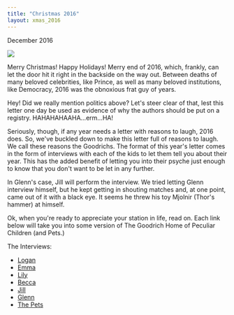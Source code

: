 ```yaml
---
title: "Christmas 2016"
layout: xmas_2016
---
```

December 2016

<img class="center" src="{{urls.media}}/images/xmas2016/main.png" />

Merry Christmas! Happy Holidays! Merry end of 2016, which, frankly, can let the door hit it right in the backside on the way out. Between deaths of many beloved celebrities, like Prince, as well as many beloved institutions, like Democracy, 2016 was the obnoxious frat guy of years.

Hey! Did we really mention politics above? Let's steer clear of that, lest this letter one day be used as evidence of why the authors should be put on a registry. HAHAHAHAAHA...erm...HA!

Seriously, though, if any year needs a letter with reasons to laugh, 2016 does. So, we've buckled down to make this letter full of reasons to laugh. We call these reasons the Goodrichs. The format of this year's letter comes in the form of interviews with each of the kids to let them tell you about their year. This has the added benefit of letting you into their psyche just enough to know that you don't want to be let in any further.

In Glenn's case, Jill will perform the interview. We tried letting Glenn interview himself, but he kept getting in shouting matches and, at one point, came out of it with a black eye. It seems he threw his toy Mjolnir (Thor's hammer) at himself.

Ok, when you're ready to appreciate your station in life, read on. Each link below will take you into some version of The Goodrich Home of Peculiar Children (and Pets.)

The Interviews:

* [Logan](logan)
* [Emma](emma)
* [Lily](lily)
* [Becca](becca)
* [Jill](jill)
* [Glenn](glenn)
* [The Pets](pets)
